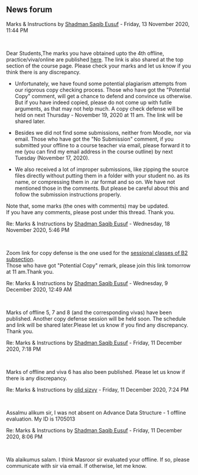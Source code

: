 <h2>News forum</h2><a href="https://moodle.cse.buet.ac.bd/user/view.php?id=1531&course=477"></a>
Marks & Instructions
by <a href="https://moodle.cse.buet.ac.bd/user/view.php?id=1531&course=477">Shadman Saqib Eusuf</a> - Friday, 13 November 2020, 11:44 PM


 

Dear Students,The marks you have obtained upto the 4th offline, practice/viva/online are published <a href="https://docs.google.com/spreadsheets/d/1M3TZEA8Ff8NVcWeuMViSDZYBEJhSWWP_rM-Q2aPLe7Y/edit?usp=sharing">here</a>. The link is also shared at the top section of the course page. Please check your marks and let us know if you think there is any discrepancy.<ul><li>Unfortunately, we have found some potential plagiarism attempts from our rigorous copy checking process. Those who have got the "Potential Copy" comment, will get a chance to defend and convince us otherwise. But if you have indeed copied, please do not come up with futile arguments, as that may not help much. A copy check defense will be held on next Thursday - November 19, 2020 at 11 am. The link will be shared later.</li></ul><ul><li>Besides we did not find some submissions, neither from Moodle, nor via email. Those who have got the "No Submission" comment, if you submitted your offline to a course teacher via email, please forward it to me (you can find my email address in the course outline) by next Tuesday (November 17, 2020).</li></ul><ul><li>We also received a lot of improper submissions, like zipping the source files directly without putting them in a folder with your student no. as its name, or compressing them in .rar format and so on. We have not mentioned those in the comments. But please be careful about this and follow the submission instructions properly.</li></ul>Note that, some marks (the ones with comments) may be updated.<br />If you have any comments, please post under this thread. Thank you.<br />





<a href="https://moodle.cse.buet.ac.bd/user/view.php?id=1531&course=477"></a>
Re: Marks & Instructions
by <a href="https://moodle.cse.buet.ac.bd/user/view.php?id=1531&course=477">Shadman Saqib Eusuf</a> - Wednesday, 18 November 2020, 5:46 PM


 

Zoom link for copy defense is the one used for the <a href="https://bdren.zoom.us/j/66088348676">sessional classes of B2 subsection</a>.<br />Those who have got "Potential Copy" remark, please join this link tomorrow at 11 am.Thank you.







<a href="https://moodle.cse.buet.ac.bd/user/view.php?id=1531&course=477"></a>
Re: Marks & Instructions
by <a href="https://moodle.cse.buet.ac.bd/user/view.php?id=1531&course=477">Shadman Saqib Eusuf</a> - Wednesday, 9 December 2020, 12:49 AM


 

Marks of offline 5, 7 and 8 (and the corresponding vivas) have been published. Another copy defense session will be held soon. The schedule and link will be shared later.Please let us know if you find any discrepancy. Thank you.







<a href="https://moodle.cse.buet.ac.bd/user/view.php?id=1531&course=477"></a>
Re: Marks & Instructions
by <a href="https://moodle.cse.buet.ac.bd/user/view.php?id=1531&course=477">Shadman Saqib Eusuf</a> - Friday, 11 December 2020, 7:18 PM


 

Marks of offline and viva 6 has also been published. Please let us know if there is any discrepancy.<br />





<a href="https://moodle.cse.buet.ac.bd/user/view.php?id=1436&course=477"></a>
Re: Marks & Instructions
by <a href="https://moodle.cse.buet.ac.bd/user/view.php?id=1436&course=477">olid sizvy</a> - Friday, 11 December 2020, 7:24 PM


 

Assalmu alikum sir, I was not absent on Advance Data Structure - 1 offline evaluation. My ID is 1705013





<a href="https://moodle.cse.buet.ac.bd/user/view.php?id=1531&course=477"></a>
Re: Marks & Instructions
by <a href="https://moodle.cse.buet.ac.bd/user/view.php?id=1531&course=477">Shadman Saqib Eusuf</a> - Friday, 11 December 2020, 8:06 PM


 

Wa alaikumus salam. I think Masroor sir evaluated your offline. If so, please communicate with sir via email. If otherwise, let me know.












